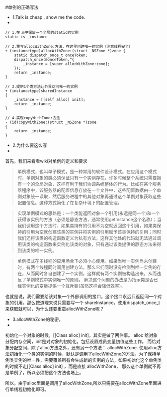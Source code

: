 #单例的正确写法

- 1.Talk is cheap , show me the code.
-
```
// 1.在.m中保留一个全局的static的实例
static is _instance

// 2.重写allocWithZone:方法，在这里创建唯一的实例（注意线程安全）
+ (instancetype)allocWithZone:(struct _NSZone *)zone {
	static dispatch_once_t onceToken;
	dispatch_once(&onceToken,^{ 
		_instance = [super allocWithZone:zone];
	});
	return _instance;
}

// 3.提供1个类方法让外界访问唯一的实例
+ (instancetype)sharedInstance
{
    _instance = [[self alloc] init];
    return _instance;
}

// 4.实现copyWithZone:方法
- (id)copyWithZone:(struct _NSZone *)zone
{
    return _instance;
}

``` 


- 2.为什么要这么写
-
首先，我们来看看wiki对单例的定义和要求 
> 单例模式，也叫单子模式，是一种常用的软件设计模式。在应用这个模式时，单例对象的类必须保证只有一个实例存在。许多时候整个系统只需要拥有一个的全局对象，这样有利于我们协调系统整体的行为。比如在某个服务器程序中，该服务器的配置信息存放在一个文件中，这些配置数据由一个单例对象统一读取，然后服务进程中的其他对象再通过这个单例对象获取这些配置信息。这种方式简化了在复杂环境下的配置管理。

> 实现单例模式的思路是：一个类能返回对象一个引用(永远是同一个)和一个获得该实例的方法（必须是静态方法，通常使用getInstance这个名称）；当我们调用这个方法时，如果类持有的引用不为空就返回这个引用，如果类保持的引用为空就创建该类的实例并将实例的引用赋予该类保持的引用；同时我们还将该类的构造函数定义为私有方法，这样其他处的代码就无法通过调用该类的构造函数来实例化该类的对象，只有通过该类提供的静态方法来得到该类的唯一实例。

> 单例模式在多线程的应用场合下必须小心使用。如果当唯一实例尚未创建时，有两个线程同时调用创建方法，那么它们同时没有检测到唯一实例的存在，从而同时各自创建了一个实例，这样就有两个实例被构造出来，从而违反了单例模式中实例唯一的原则。 解决这个问题的办法是为指示类是否已经实例化的变量提供一个互斥锁(虽然这样会降低效率)。


也就是说，我们需要给该对象一个外部调用的接口，这个接口永远只返回同一个对象的引用。那么按道理来说只需要写一个 shareInstance，使用dispatch_once_t来获取就可以，为什么还要重载allocWithZone呢？

- 3.allocWithZone的秘密。
-
初始化一个对象的时候，[[Class alloc] init]，其实是做了两件事。
alloc 给对象分配内存空间，init是对对象的初始化，包括设置成员变量初值这些工作。
而给对象分配空间，除了alloc方法之外，还有另一个方法： allocWithZone.
使用alloc方法初始化一个类的实例的时候，默认是调用了allocWithZone的方法。为了保持单例类实例的唯一性，需要覆盖所有会生成新的实例的方法，如果初始化这个单例类的时候不走[[Class alloc] init] ，而是直接 allocWithZone， 那么这个单例就不再是单例了，所以必须把这个方法也堵上。

所以，由于alloc里面是调用了allocWithZone,所以只需要在allocWithZone里面进行单线程初始化即可。
